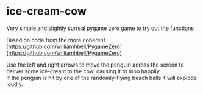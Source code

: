 # ice-cream-cow

Very simple and slightly surreal pygame zero game to try out the functions

Based on code from the more coherent [https://github.com/williamhbell/PygameZero](https://github.com/williamhbell/PygameZero)

Use the left and right arrows to move the penguin across the screen to deliver some ice-cream to the cow, causing it to moo happily.  
If the penguin is hit by one of the randomly-flying beach balls it will explode loudly.


